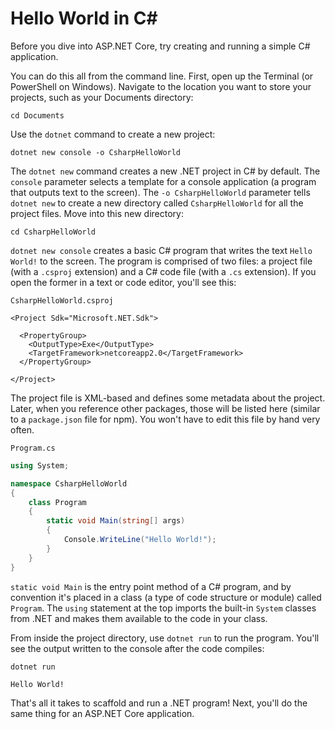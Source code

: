 # Hello World in C\#

Before you dive into ASP.NET Core, try creating and running a simple C\# application.

You can do this all from the command line. First, open up the Terminal \(or PowerShell on Windows\). Navigate to the location you want to store your projects, such as your Documents directory:

```text
cd Documents
```

Use the `dotnet` command to create a new project:

```text
dotnet new console -o CsharpHelloWorld
```

The `dotnet new` command creates a new .NET project in C\# by default. The `console` parameter selects a template for a console application \(a program that outputs text to the screen\). The `-o CsharpHelloWorld` parameter tells `dotnet new` to create a new directory called `CsharpHelloWorld` for all the project files. Move into this new directory:

```text
cd CsharpHelloWorld
```

`dotnet new console` creates a basic C\# program that writes the text `Hello World!` to the screen. The program is comprised of two files: a project file \(with a `.csproj` extension\) and a C\# code file \(with a `.cs` extension\). If you open the former in a text or code editor, you'll see this:

`CsharpHelloWorld.csproj`

```markup
<Project Sdk="Microsoft.NET.Sdk">

  <PropertyGroup>
    <OutputType>Exe</OutputType>
    <TargetFramework>netcoreapp2.0</TargetFramework>
  </PropertyGroup>

</Project>
```

The project file is XML-based and defines some metadata about the project. Later, when you reference other packages, those will be listed here \(similar to a `package.json` file for npm\). You won't have to edit this file by hand very often.

`Program.cs`

```csharp
using System;

namespace CsharpHelloWorld
{
    class Program
    {
        static void Main(string[] args)
        {
            Console.WriteLine("Hello World!");
        }
    }
}
```

`static void Main` is the entry point method of a C\# program, and by convention it's placed in a class \(a type of code structure or module\) called `Program`. The `using` statement at the top imports the built-in `System` classes from .NET and makes them available to the code in your class.

From inside the project directory, use `dotnet run` to run the program. You'll see the output written to the console after the code compiles:

```text
dotnet run

Hello World!
```

That's all it takes to scaffold and run a .NET program! Next, you'll do the same thing for an ASP.NET Core application.

